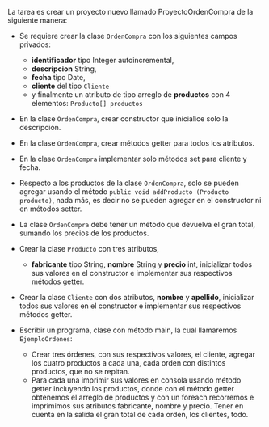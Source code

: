 La tarea es crear un proyecto nuevo llamado ProyectoOrdenCompra de la siguiente manera:

- Se requiere crear la clase `OrdenCompra` con los siguientes campos privados: 
  - **identificador** tipo Integer autoincremental, 
  - **descripcion** String, 
  - **fecha** tipo Date, 
  - **cliente** del tipo `Cliente` 
  - y finalmente un atributo de tipo arreglo de **productos** con 4 elementos: `Producto[] productos`  


- En la clase `OrdenCompra`, crear constructor que inicialice solo la descripción.


- En la clase `OrdenCompra`, crear métodos getter para todos los atributos.


- En la clase `OrdenCompra` implementar solo métodos set para cliente y fecha.


- Respecto a los productos de la clase `OrdenCompra`, solo se pueden agregar usando el método `public void addProducto (Producto producto)`, nada más, es decir no se pueden agregar en el constructor ni en métodos setter.


- La clase `OrdenCompra` debe tener un método que devuelva el gran total, sumando los precios de los productos.


- Crear la clase `Producto` con tres atributos, 
  - **fabricante** tipo String, **nombre** String y **precio** int, inicializar todos sus valores en el constructor e implementar sus respectivos métodos getter.


- Crear la clase `Cliente` con dos atributos, **nombre** y **apellido**, inicializar todos sus valores en el constructor e implementar sus respectivos métodos getter.


- Escribir un programa, clase con método main, la cual llamaremos `EjemploOrdenes`:
  - Crear tres órdenes, con sus respectivos valores, el cliente, agregar los cuatro productos a cada una, cada orden con distintos productos, que no se repitan.
  - Para cada una imprimir sus valores en consola usando método getter incluyendo los productos, donde con el método getter obtenemos el arreglo de productos y con un foreach recorremos e imprimimos sus atributos fabricante, nombre y precio. Tener en cuenta en la salida el gran total de cada orden, los clientes, todo.